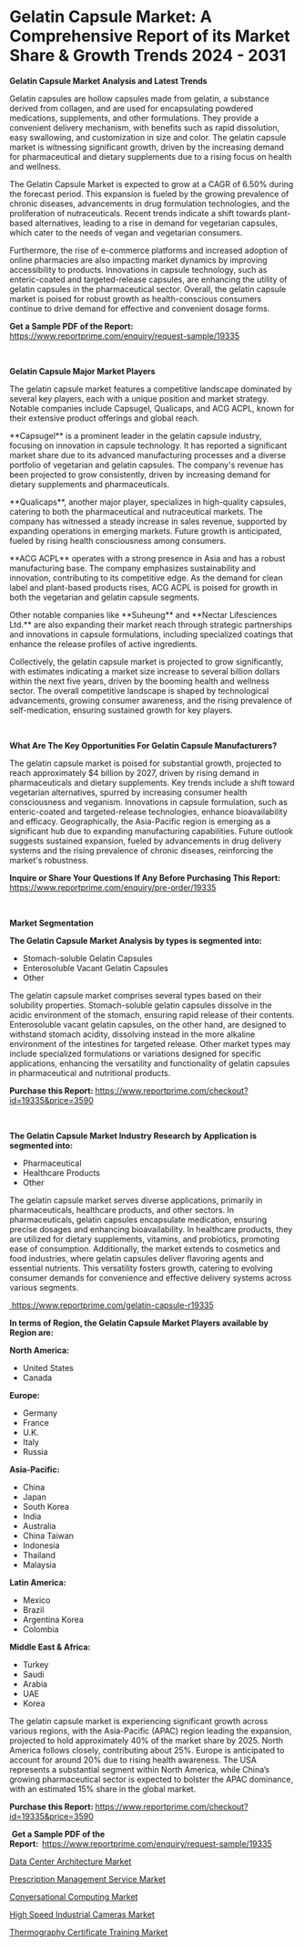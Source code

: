<p><h1>Gelatin Capsule Market: A Comprehensive Report of its Market Share & Growth Trends 2024 - 2031</h1></p><p><strong>Gelatin Capsule Market Analysis and Latest Trends</strong></p>
<p><p>Gelatin capsules are hollow capsules made from gelatin, a substance derived from collagen, and are used for encapsulating powdered medications, supplements, and other formulations. They provide a convenient delivery mechanism, with benefits such as rapid dissolution, easy swallowing, and customization in size and color. The gelatin capsule market is witnessing significant growth, driven by the increasing demand for pharmaceutical and dietary supplements due to a rising focus on health and wellness.</p><p>The Gelatin Capsule Market is expected to grow at a CAGR of 6.50% during the forecast period. This expansion is fueled by the growing prevalence of chronic diseases, advancements in drug formulation technologies, and the proliferation of nutraceuticals. Recent trends indicate a shift towards plant-based alternatives, leading to a rise in demand for vegetarian capsules, which cater to the needs of vegan and vegetarian consumers.</p><p>Furthermore, the rise of e-commerce platforms and increased adoption of online pharmacies are also impacting market dynamics by improving accessibility to products. Innovations in capsule technology, such as enteric-coated and targeted-release capsules, are enhancing the utility of gelatin capsules in the pharmaceutical sector. Overall, the gelatin capsule market is poised for robust growth as health-conscious consumers continue to drive demand for effective and convenient dosage forms.</p></p>
<p><strong>Get a Sample PDF of the Report:&nbsp;</strong> <a href="https://www.reportprime.com/enquiry/request-sample/19335?utm_campaign=101&utm_medium=2&utm_source=Github&utm_content=ia&utm_term=28112024&utm_id=gelatin-capsule">https://www.reportprime.com/enquiry/request-sample/19335</a></p>
<p>&nbsp;</p>
<p><strong>Gelatin Capsule Major Market Players</strong></p>
<p><p>The gelatin capsule market features a competitive landscape dominated by several key players, each with a unique position and market strategy. Notable companies include Capsugel, Qualicaps, and ACG ACPL, known for their extensive product offerings and global reach.</p><p>**Capsugel** is a prominent leader in the gelatin capsule industry, focusing on innovation in capsule technology. It has reported a significant market share due to its advanced manufacturing processes and a diverse portfolio of vegetarian and gelatin capsules. The company's revenue has been projected to grow consistently, driven by increasing demand for dietary supplements and pharmaceuticals.</p><p>**Qualicaps**, another major player, specializes in high-quality capsules, catering to both the pharmaceutical and nutraceutical markets. The company has witnessed a steady increase in sales revenue, supported by expanding operations in emerging markets. Future growth is anticipated, fueled by rising health consciousness among consumers.</p><p>**ACG ACPL** operates with a strong presence in Asia and has a robust manufacturing base. The company emphasizes sustainability and innovation, contributing to its competitive edge. As the demand for clean label and plant-based products rises, ACG ACPL is poised for growth in both the vegetarian and gelatin capsule segments.</p><p>Other notable companies like **Suheung** and **Nectar Lifesciences Ltd.** are also expanding their market reach through strategic partnerships and innovations in capsule formulations, including specialized coatings that enhance the release profiles of active ingredients.</p><p>Collectively, the gelatin capsule market is projected to grow significantly, with estimates indicating a market size increase to several billion dollars within the next five years, driven by the booming health and wellness sector. The overall competitive landscape is shaped by technological advancements, growing consumer awareness, and the rising prevalence of self-medication, ensuring sustained growth for key players.</p></p>
<p>&nbsp;</p>
<p><strong>What Are The Key Opportunities For Gelatin Capsule Manufacturers?</strong></p>
<p><p>The gelatin capsule market is poised for substantial growth, projected to reach approximately $4 billion by 2027, driven by rising demand in pharmaceuticals and dietary supplements. Key trends include a shift toward vegetarian alternatives, spurred by increasing consumer health consciousness and veganism. Innovations in capsule formulation, such as enteric-coated and targeted-release technologies, enhance bioavailability and efficacy. Geographically, the Asia-Pacific region is emerging as a significant hub due to expanding manufacturing capabilities. Future outlook suggests sustained expansion, fueled by advancements in drug delivery systems and the rising prevalence of chronic diseases, reinforcing the market's robustness.</p></p>
<p><strong>Inquire or Share Your Questions If Any Before Purchasing This Report:</strong> <a href="https://www.reportprime.com/enquiry/pre-order/19335?utm_campaign=101&utm_medium=2&utm_source=Github&utm_content=ia&utm_term=28112024&utm_id=gelatin-capsule">https://www.reportprime.com/enquiry/pre-order/19335</a></p>
<p>&nbsp;</p>
<p><strong>Market Segmentation</strong></p>
<p><strong>The Gelatin Capsule Market Analysis by types is segmented into:</strong></p>
<p><ul><li>Stomach-soluble Gelatin Capsules</li><li>Enterosoluble Vacant Gelatin Capsules</li><li>Other</li></ul></p>
<p><p>The gelatin capsule market comprises several types based on their solubility properties. Stomach-soluble gelatin capsules dissolve in the acidic environment of the stomach, ensuring rapid release of their contents. Enterosoluble vacant gelatin capsules, on the other hand, are designed to withstand stomach acidity, dissolving instead in the more alkaline environment of the intestines for targeted release. Other market types may include specialized formulations or variations designed for specific applications, enhancing the versatility and functionality of gelatin capsules in pharmaceutical and nutritional products.</p></p>
<p><strong>Purchase this Report:&nbsp;</strong><a href="https://www.reportprime.com/checkout?id=19335&price=3590&utm_campaign=101&utm_medium=2&utm_source=Github&utm_content=ia&utm_term=28112024&utm_id=gelatin-capsule">https://www.reportprime.com/checkout?id=19335&price=3590</a></p>
<p>&nbsp;</p>
<p><strong>The Gelatin Capsule Market Industry Research by Application is segmented into:</strong></p>
<p><ul><li>Pharmaceutical</li><li>Healthcare Products</li><li>Other</li></ul></p>
<p><p>The gelatin capsule market serves diverse applications, primarily in pharmaceuticals, healthcare products, and other sectors. In pharmaceuticals, gelatin capsules encapsulate medication, ensuring precise dosages and enhancing bioavailability. In healthcare products, they are utilized for dietary supplements, vitamins, and probiotics, promoting ease of consumption. Additionally, the market extends to cosmetics and food industries, where gelatin capsules deliver flavoring agents and essential nutrients. This versatility fosters growth, catering to evolving consumer demands for convenience and effective delivery systems across various segments.</p></p>
<p><a href="https://www.reportprime.com/gelatin-capsule-r19335?utm_campaign=101&utm_medium=2&utm_source=Github&utm_content=ia&utm_term=28112024&utm_id=gelatin-capsule">&nbsp;https://www.reportprime.com/gelatin-capsule-r19335</a></p>
<p><strong>In terms of Region, the Gelatin Capsule Market Players available by Region are:</strong></p>
<p>
    <p> <strong> North America: </strong>
        <ul>
            <li>United States</li>
            <li>Canada</li>
        </ul>
        </p> 
    <p> <strong> Europe: </strong>
        <ul>
            <li>Germany</li>
            <li>France</li>
            <li>U.K.</li>
            <li>Italy</li>
            <li>Russia</li>
        </ul>
        </p> 
    <p> <strong> Asia-Pacific: </strong>
        <ul>
            <li>China</li>
            <li>Japan</li>
            <li>South Korea</li>
            <li>India</li>
            <li>Australia</li>
            <li>China Taiwan</li>
            <li>Indonesia</li>
            <li>Thailand</li>
            <li>Malaysia</li>
        </ul>
        </p> 
    <p> <strong> Latin America: </strong>
        <ul>
            <li>Mexico</li>
            <li>Brazil</li>
            <li>Argentina Korea</li>
            <li>Colombia</li>
        </ul>
        </p> 
    <p> <strong> Middle East & Africa: </strong>
        <ul>
            <li>Turkey</li>
            <li>Saudi</li>
            <li>Arabia</li>
            <li>UAE</li>
            <li>Korea</li>
        </ul>
    </p>
    </p>
<p><p>The gelatin capsule market is experiencing significant growth across various regions, with the Asia-Pacific (APAC) region leading the expansion, projected to hold approximately 40% of the market share by 2025. North America follows closely, contributing about 25%. Europe is anticipated to account for around 20% due to rising health awareness. The USA represents a substantial segment within North America, while China’s growing pharmaceutical sector is expected to bolster the APAC dominance, with an estimated 15% share in the global market.</p></p>
<p><strong>Purchase this Report: </strong><a href="https://www.reportprime.com/checkout?id=19335&price=3590&utm_campaign=101&utm_medium=2&utm_source=Github&utm_content=ia&utm_term=28112024&utm_id=gelatin-capsule">https://www.reportprime.com/checkout?id=19335&price=3590</a></p>
<p>&nbsp;<strong>Get a Sample PDF of the Report:&nbsp;&nbsp;</strong><a href="https://www.reportprime.com/enquiry/request-sample/19335?utm_campaign=101&utm_medium=2&utm_source=Github&utm_content=ia&utm_term=28112024&utm_id=gelatin-capsule">https://www.reportprime.com/enquiry/request-sample/19335</a></p>
<p><strong></strong></p>
<p><p><a href="https://www.linkedin.com/pulse/data-center-architecture-marketanticipated-grow-predicted-cagr-ow6he?utm_campaign=101&utm_medium=2&utm_source=Github&utm_content=ia&utm_term=28112024&utm_id=gelatin-capsule">Data Center Architecture Market</a></p><p><a href="https://issuu.com/reportprime-2/docs/prescription-management-service-mar_84ba1b7ddbf344?utm_campaign=101&utm_medium=2&utm_source=Github&utm_content=ia&utm_term=28112024&utm_id=gelatin-capsule">Prescription Management Service Market</a></p><p><a href="https://www.linkedin.com/pulse/conversational-computing-market-research-report-shows-impressive-wlz3e?utm_campaign=101&utm_medium=2&utm_source=Github&utm_content=ia&utm_term=28112024&utm_id=gelatin-capsule">Conversational Computing Market</a></p><p><a href="https://www.linkedin.com/pulse/high-speed-industrial-cameras-research-report-industry-development-auf0e?utm_campaign=101&utm_medium=2&utm_source=Github&utm_content=ia&utm_term=28112024&utm_id=gelatin-capsule">High Speed Industrial Cameras Market</a></p><p><a href="https://issuu.com/reportprime-2/docs/thermography-certificate-training-m_aeb0d2630691d7?utm_campaign=101&utm_medium=2&utm_source=Github&utm_content=ia&utm_term=28112024&utm_id=gelatin-capsule">Thermography Certificate Training Market</a></p></p>